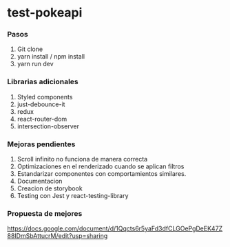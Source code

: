 # test-pokeapi


### Pasos
1. Git clone
2. yarn install /  npm install
3. yarn run dev


### Librarias adicionales
1. Styled components
2. just-debounce-it
3. redux
4. react-router-dom
5. intersection-observer


### Mejoras pendientes

1. Scroll infinito no funciona de manera correcta
2. Optimizaciones en el renderizado cuando se aplican filtros
3. Estandarizar componentes con comportamientos similares.
4. Documentacion
5. Creacion de storybook
6. Testing con Jest y react-testing-library


### Propuesta de mejores

https://docs.google.com/document/d/1Qqcts6r5yaFd3dfCLGOePgDeEK47Z88IDmSbAttucrM/edit?usp=sharing
